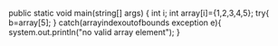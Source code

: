 public static void main(string[] args)
{
int i;
int array[i]={1,2,3,4,5};
try{
b=array[5];
}
catch(arrayindexoutofbounds exception e){
system.out.println("no valid array element");
}
